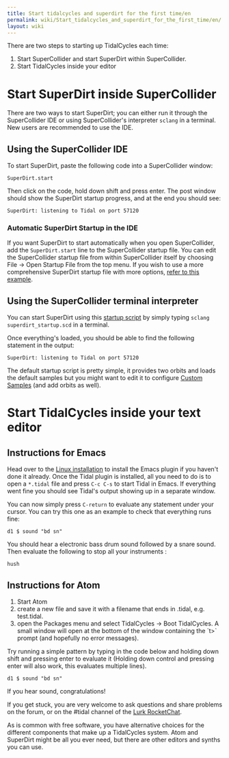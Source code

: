 ```yaml
---
title: Start tidalcycles and superdirt for the first time/en
permalink: wiki/Start_tidalcycles_and_superdirt_for_the_first_time/en/
layout: wiki
---
```


<languages /> There are two steps to starting up TidalCycles each time:

1.  Start SuperCollider and start SuperDirt within SuperCollider.
2.  Start TidalCycles inside your editor

# Start SuperDirt inside SuperCollider

There are two ways to start SuperDirt; you can either run it through the
SuperCollider IDE or using SuperCollider's interpreter `sclang` in a
terminal. New users are recommended to use the IDE.

## Using the SuperCollider IDE

To start SuperDirt, paste the following code into a SuperCollider
window:

`SuperDirt.start`

Then click on the code, hold down shift and press enter. The post window
should show the SuperDirt startup progress, and at the end you should
see:

`SuperDirt: listening to Tidal on port 57120`

### Automatic SuperDirt Startup in the IDE

If you want SuperDirt to start automatically when you open
SuperCollider, add the `SuperDirt.start` line to the SuperCollider
startup file. You can edit the SuperCollider startup file from within
SuperCollider itself by choosing File -\> Open Startup File from the top
menu. If you wish to use a more comprehensive SuperDirt startup file
with more options, [refer to this
example](https://github.com/musikinformatik/SuperDirt/blob/master/superdirt_startup.scd).

## Using the SuperCollider terminal interpreter

You can start SuperDirt using this [startup
script](https://raw.githubusercontent.com/musikinformatik/SuperDirt/develop/superdirt_startup.scd)
by simply typing `sclang superdirt_startup.scd` in a terminal.

Once everything's loaded, you should be able to find the following
statement in the output:

`SuperDirt: listening to Tidal on port 57120`

The default startup script is pretty simple, it provides two orbits and
loads the default samples but you might want to edit it to configure
[Custom Samples](/wiki/Custom_Samples "wikilink") (and add orbits as well).

# Start TidalCycles inside your text editor

## Instructions for Emacs

Head over to the [Linux installation](/wiki/Linux_installation "wikilink") to
install the Emacs plugin if you haven't done it already. Once the Tidal
plugin is installed, all you need to do is to open a `*.tidal` file and
press `C-c C-s` to start Tidal in Emacs. If everything went fine you
should see Tidal's output showing up in a separate window.

You can now simply press `C-return` to evaluate any statement under your
cursor. You can try this one as an example to check that everything runs
fine:

`d1 $ sound "bd sn"`

You should hear a electronic bass drum sound followed by a snare sound.
Then evaluate the following to stop all your instruments :

`hush`

## Instructions for Atom

1.  Start Atom
2.  create a new file and save it with a filename that ends in .tidal,
    e.g. test.tidal.
3.  open the Packages menu and select TidalCycles -\> Boot TidalCycles.
    A small window will open at the bottom of the window containing the
    \`t\>\` prompt (and hopefully no error messages).

Try running a simple pattern by typing in the code below and holding
down shift and pressing enter to evaluate it (Holding down control and
pressing enter will also work, this evaluates multiple lines).

`d1 $ sound "bd sn"`

If you hear sound, congratulations!

If you get stuck, you are very welcome to ask questions and share
problems on the forum, or on the \#tidal channel of the [Lurk
RocketChat](https://talk.lurk.org/channel/tidal).

As is common with free software, you have alternative choices for the
different components that make up a TidalCycles system. Atom and
SuperDirt might be all you ever need, but there are other editors and
synths you can use.
